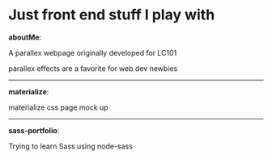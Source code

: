 # Just front end stuff I play with

**aboutMe**:

A parallex webpage originally developed for LC101

parallex effects are a favorite for web dev newbies

---

**materialize**:

materialize css page mock up

---

**sass-portfolio**:

Trying to learn Sass using node-sass
